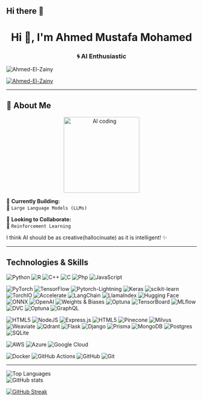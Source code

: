 ## Hi there 👋
<h1 align="center">Hi 👋, I'm Ahmed Mustafa Mohamed</h1>
<h3 align="center">🌀 AI Enthusiastic </h3>

<p align="left"> <img src="https://komarev.com/ghpvc/?username=Ahmed-El-Zainy&label=Profile%20views&color=0e75b6&style=gruvbox" alt="Ahmed-El-Zainy" /> </p>

<p align="left"> <a href="https://github.com/ryo-ma/github-profile-trophy"><img src="https://github-profile-trophy.vercel.app/?username=Ahmed-El-Zainy&theme=onedark&row=1&column=9" alt="Ahmed-El-Zainy" /></a> </p>


---
## 👋 About Me  

<p align="center">
  <img src="https://media.giphy.com/media/3o7aCTPPm4OHfRLSH6/giphy.gif" alt="AI coding" width="200" />
</p>

🚀 **Currently Building:**  
🔭 `Large Language Models (LLMs)`

🤝 **Looking to Collaborate:**  
👯 `Reinforcement Learning`

I think AI should be as creative(hallocinuate) as it is intelligent! ✨

---


## Technologies & Skills
![Python](https://img.shields.io/badge/python-3670A0?style=for-the-badge&logo=python&logoColor=ffdd54)
![R](https://img.shields.io/badge/r-%23276DC3.svg?style=for-the-badge&logo=r&logoColor=white)
![C++](https://img.shields.io/badge/c++-%2300599C.svg?style=for-the-badge&logo=c%2B%2B&logoColor=white)
![C](https://img.shields.io/badge/c-%2300599C.svg?style=for-the-badge&logo=c%2B%2B&logoColor=white)
![Php](https://img.shields.io/badge/php-%23007ACC.svg?style=for-the-badge&logo=php&logoColor=white)
![JavaScript](https://img.shields.io/badge/javascript-%23323330.svg?style=for-the-badge&logo=javascript&logoColor=%23F7DF1E)

![PyTorch](https://img.shields.io/badge/PyTorch-%23EE4C2C.svg?style=for-the-badge&logo=PyTorch&logoColor=white)
![TensorFlow](https://img.shields.io/badge/TensorFlow-%23FF6F00.svg?style=for-the-badge&logo=TensorFlow&logoColor=white)
![Pytorch-Lightning](https://img.shields.io/badge/PyTorch-Lightning-%23EE4C2C.svg?style=for-the-badge&logo=PyTorch-Lightning&logoColor=white)
![Keras](https://img.shields.io/badge/Keras-%23D00000.svg?style=for-the-badge&logo=Keras&logoColor=white)
![scikit-learn](https://img.shields.io/badge/scikit--learn-%23F7931E.svg?style=for-the-badge&logo=scikit-learn&logoColor=white)
![TorchIO](https://img.shields.io/badge/TorchIO-7B3BE4?style=for-the-badge)
![Accelerate](https://img.shields.io/badge/Accelerate-FF4B4B?style=for-the-badge)
![LangChain](https://img.shields.io/badge/🦜_LangChain-2D4B5A?style=for-the-badge)
![LlamaIndex](https://img.shields.io/badge/LlamaIndex-1F752C?style=for-the-badge)
![Hugging Face](https://img.shields.io/badge/Hugging%20Face-FFD21E?style=for-the-badge)
![ONNX](https://img.shields.io/badge/ONNX-7B3BE4?style=for-the-badge)
![OpenAI](https://img.shields.io/badge/OpenAI-412991?style=for-the-badge)
![Weights & Biases](https://img.shields.io/badge/Weights_&_Biases-FFBE00?style=for-the-badge&logo=WeightsAndBiases&logoColor=white)
![Optuna](https://img.shields.io/badge/Optuna-2F6D92?style=for-the-badge)
![TensorBoard](https://img.shields.io/badge/Tensorboard-FFBE00?style=for-the-badge&logo=TensorBoard&logoColor=white)
![MLflow](https://img.shields.io/badge/MLflow-0194E2?style=for-the-badge&logo=MLflow&logoColor=white)
![DVC](https://img.shields.io/badge/DVC-945DD6?style=for-the-badge&logo=dvc&logoColor=white)
![Optuna](https://img.shields.io/badge/Optuna-2F6D92?style=for-the-badge)
![GraphQL](https://img.shields.io/badge/-GraphQL-E10098?style=for-the-badge&logo=graphql&logoColor=white)

![HTML5](https://img.shields.io/badge/html5-%23E34F26.svg?style=for-the-badge&logo=html5&logoColor=white)
![NodeJS](https://img.shields.io/badge/node.js-6DA55F?style=for-the-badge&logo=node.js&logoColor=white)
![Express.js](https://img.shields.io/badge/express.js-%23404d59.svg?style=for-the-badge&logo=express&logoColor=%2361DAFB)
![HTML5](https://img.shields.io/badge/html5-%23E34F26.svg?style=for-the-badge&logo=html5&logoColor=white)
![Pinecone](https://img.shields.io/badge/Pinecone-000000?style=for-the-badge&logo=pinecone&logoColor=white)
![Milvus](https://img.shields.io/badge/Milvus-00A1EA?style=for-the-badge&logo=milvus&logoColor=white)
![Weaviate](https://img.shields.io/badge/Weaviate-FF5F55?style=for-the-badge&logo=weaviate&logoColor=white)
![Qdrant](https://img.shields.io/badge/Qdrant-FF4F8B?style=for-the-badge&logo=qdrant&logoColor=white)
![Flask](https://img.shields.io/badge/flask-%23000.svg?style=for-the-badge&logo=flask&logoColor=white)
![Django](https://img.shields.io/badge/django-%23092E20.svg?style=for-the-badge&logo=django&logoColor=white)
![Prisma](https://img.shields.io/badge/Prisma-3982CE?style=for-the-badge&logo=Prisma&logoColor=white)
![MongoDB](https://img.shields.io/badge/MongoDB-%234ea94b.svg?style=for-the-badge&logo=mongodb&logoColor=white)
![Postgres](https://img.shields.io/badge/postgres-%23316192.svg?style=for-the-badge&logo=postgresql&logoColor=white)
![SQLite](https://img.shields.io/badge/sqlite-%2307405e.svg?style=for-the-badge&logo=sqlite&logoColor=white)

![AWS](https://img.shields.io/badge/AWS-%23FF9900.svg?style=for-the-badge&logo=amazon-aws&logoColor=white)
![Azure](https://img.shields.io/badge/azure-%230072C6.svg?style=for-the-badge&logo=microsoftazure&logoColor=white)
![Google Cloud](https://img.shields.io/badge/GoogleCloud-%234285F4.svg?style=for-the-badge&logo=google-cloud&logoColor=white)

![Docker](https://img.shields.io/badge/docker-%230db7ed.svg?style=for-the-badge&logo=docker&logoColor=white)
![GitHub Actions](https://img.shields.io/badge/github%20actions-%232671E5.svg?style=for-the-badge&logo=githubactions&logoColor=white)
![GitHub](https://img.shields.io/badge/github-%23121011.svg?style=for-the-badge&logo=github&logoColor=white)
![Git](https://img.shields.io/badge/git-%23F05033.svg?style=for-the-badge&logo=git&logoColor=white)

---

<div class="stats-container">
  <!-- Top languages at the top (smallest) -->
  <div class="stat-item small">
    <img 
      src="https://github-readme-stats.vercel.app/api/top-langs/?username=Ahmed-El-Zainy&theme=gotham&hide_border=false&include_all_commits=false&count_private=false&layout=compact" 
      alt="Top Languages" 
    />
  </div>
  
  <!-- GitHub stats (middle, bigger) -->
  <div class="stat-item medium">
    <img 
      src="https://github-readme-stats.vercel.app/api?username=Ahmed-El-Zainy&show_icons=true&theme=gotham" 
      alt="GitHub stats" 
    />
  </div>
</div>

<a href="https://git.io/streak-stats"><img src="https://github-readme-streak-stats.herokuapp.com?user=Ahmed-El-Zainy&theme=gotham&date_format=M%20j%5B%2C%20Y%5D" alt="GitHub Streak" /></a>

